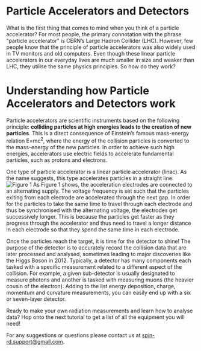 # Particle Accelerators and Detectors

What is the first thing that comes to mind when you think of a particle accelerator? For most people, the primary connotation with the phrase “particle accelerator” is CERN’s Large Hadron Collider (LHC). However, few people know that the principle of particle accelerators was also widely used in TV monitors and old computers. Even though these linear particle accelerators in our everyday lives are much smaller in size and weaker than LHC, they utilise the same physics principles. So how do they work?


# Understanding how Particle Accelerators and Detectors work

Particle accelerators are scientific instruments based on the following principle: **colliding particles at high energies leads to the creation of new particles**. This is a direct consequence of Einstein’s famous mass-energy relation E=mc<sup>2</sup>, where the energy of the collision particles is converted to the mass-energy of the new particles. In order to achieve such high energies, accelerators use electric fields to accelerate fundamental particles, such as protons and electrons.

One type of particle accelerator is a linear particle accelerator (linac). As the name suggests, this type accelerates particles in a straight line.
![Figure 1](https://user-images.githubusercontent.com/89271138/130323966-aacbe0ae-9e72-4c5b-873f-825956399e72.png)
As Figure 1 shows, the acceleration electrodes are connected to an alternating supply. The voltage frequency is set such that the particles exiting from each electrode are accelerated through the next gap. In order for the particles to take the same time to travel through each electrode and thus be synchronised with the alternating voltage, the electrodes get successively longer. This is because the particles get faster as they progress through the accelerator and thus need to travel a longer distance in each electrode so that they spend the same time in each electrode.

Once the particles reach the target, it is time for the detector to shine! The purpose of the detector is to accurately record the collision data that are later processed and analysed, sometimes leading to major discoveries like the Higgs Boson in 2012. Typically, a detector has many components each tasked with a specific measurement related to a different aspect of the collision. For example, a given sub-detector is usually designated to measure photons and another is tasked with measuring muons (the heavier cousin of the electron). Adding to the list energy deposition, charge, momentum and curvature measurements, you can easily end up with a six or seven-layer detector.

Ready to make your own radiation measurements and learn how to analyse data?
Hop onto the next tutorial to get a list of all the equipment you will need!

For any suggestions or questions please contact us at <spin-rd.support@gmail.com>.
